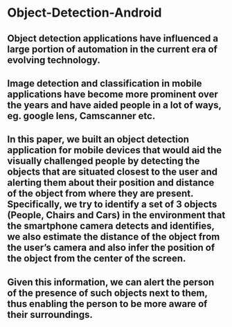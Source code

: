 # Object-Detection-Android

   ## Object detection applications have influenced a large portion of automation in the current era of evolving technology.
 
   ## Image detection and classification in mobile applications have become more prominent over the years and have aided people in a lot of ways, eg. google lens, Camscanner etc.
  
   ## In this paper, we built an object detection application for mobile devices that would aid the visually challenged people by detecting the objects that are situated closest to the user and alerting them about their position and distance of the object from where they are present. Specifically, we try to identify a set of 3 objects (People, Chairs and Cars) in the environment that the smartphone camera detects and identifies, we also estimate the distance of the object from the user’s camera and also infer the position of the object from the center of the screen. 
   
   
   ## Given this information, we can alert the person of the presence of such objects next to them, thus enabling the person to be more aware of their surroundings.
